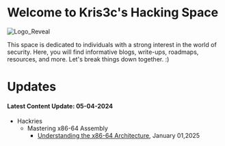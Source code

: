 # Welcome to Kris3c's Hacking Space 

![Logo_Reveal](https://github.com/kris3c/kris3c.github.io/assets/128035061/fa29d69d-5e46-4f48-9c08-679a3055df0a)

This space is dedicated to individuals with a strong interest in the world of security. Here, you will find informative blogs, write-ups, roadmaps, resources, and more. Let's break things down together. :)

# Updates

#### Latest Content Update: 05-04-2024

- Hackries
  - Mastering x86-64 Assembly
    - [Understanding the x86-64 Architecture](https://kris3c.github.io/hackries/mastering-x86-64-assembly/0x01), January 01,2025


